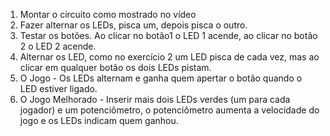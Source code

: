 1. Montar o circuito como mostrado no vídeo
2. Fazer alternar os LEDs, pisca um, depois pisca o outro.
3. Testar os botões. Ao clicar no botão1 o LED 1 acende, ao clicar no botão 2 o LED 2 acende.
4. Alternar os LED, como no exercício 2 um LED pisca de cada vez, mas ao clicar em qualquer botão os dois LEDs pistam.
5. O Jogo - Os LEDs alternam e ganha quem apertar o botão quando o LED estiver ligado.
6. O Jogo Melhorado - Inserir mais dois LEDs verdes (um para cada jogador) e um potenciômetro, o potenciômetro aumenta a velocidade do jogo e os LEDs indicam quem ganhou.
